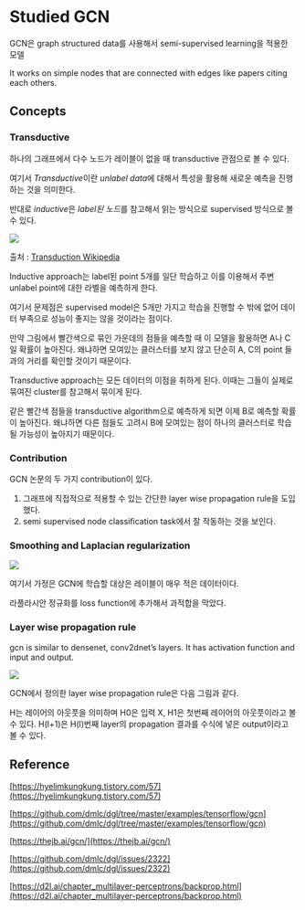 # Studied GCN 
GCN은 graph structured data를 사용해서 semi-supervised learning을 적용한 모델 

It works on simple nodes that are connected with edges like papers citing each others. 


## Concepts 
### Transductive 
하나의 그래프에서 다수 노드가 레이블이 없을 때 transductive 관점으로 볼 수 있다. 

여기서 *Transductive*이란 *unlabel data*에 대해서 특성을 활용해 새로운 예측을 진행하는 것을 의미한다. 

반대로 *inductive*은 *label된 노드*를 참고해서 읽는 방식으로 supervised 방식으로 볼 수 있다. 

![](https://s3.us-west-2.amazonaws.com/secure.notion-static.com/456414b0-3d3d-4c79-b98f-78cacdf3e9bf/transduction-image.png?X-Amz-Algorithm=AWS4-HMAC-SHA256&X-Amz-Content-Sha256=UNSIGNED-PAYLOAD&X-Amz-Credential=AKIAT73L2G45EIPT3X45%2F20230103%2Fus-west-2%2Fs3%2Faws4_request&X-Amz-Date=20230103T083813Z&X-Amz-Expires=86400&X-Amz-Signature=8341de05367232cb20d7838189f210bcb3eb0990e85cddface2cfdafe4692db7&X-Amz-SignedHeaders=host&response-content-disposition=filename%3D%22transduction-image.PNG.png%22&x-id=GetObject)

출처 :  [Transduction Wikipedia](https://en.wikipedia.org/wiki/Transduction_(machine_learning))

Inductive approach는 label된 point 5개를 일단 학습하고 이를 이용해서 주변 unlabel point에 대한 라벨을 예측하게 한다. 

여기서 문제점은 supervised model은 5개만 가지고 학습을 진행할 수 밖에 없어 데이터 부족으로 성능이 좋지는 않을 것이라는 점이다. 

만약 그림에서 빨간색으로 묶인 가운데의 점들을 예측할 때 이 모델을 활용하면 A나 C일 확률이 높아진다. 왜냐하면 모여있는 클러스터를 보지 않고 단순히 A, C의 point 들과의 거리를 확인할 것이기 때문이다.

Transductive approach는 모든 데이터의 이점을 취하게 된다. 이때는 그들이 실제로 묶여진 cluster를 참고해서 묶이게 된다. 

같은 빨간색 점들을 transductive algorithm으로 예측하게 되면 이제 B로 예측할 확률이 높아진다. 왜냐하면 다른 점들도 고려시 B에 모여있는 점이 하나의 클러스터로 학습될 가능성이 높아지기 때문이다.

### Contribution 
GCN 논문의 두 가지 contribution이 있다. 

1. 그래프에 직접적으로 적용할 수 있는 간단한 layer wise propagation rule을 도입했다. 
2. semi supervised node classification task에서 잘 작동하는 것을 보인다.

### Smoothing and Laplacian regularization

![](https://s3.us-west-2.amazonaws.com/secure.notion-static.com/92e8e416-c039-4801-a932-93f785d5caad/Untitled.png?X-Amz-Algorithm=AWS4-HMAC-SHA256&X-Amz-Content-Sha256=UNSIGNED-PAYLOAD&X-Amz-Credential=AKIAT73L2G45EIPT3X45%2F20230103%2Fus-west-2%2Fs3%2Faws4_request&X-Amz-Date=20230103T084216Z&X-Amz-Expires=86400&X-Amz-Signature=e21641947208b2374a9a174befeba48c5b147f395caf07b3a0a96e29ad2e6aff&X-Amz-SignedHeaders=host&response-content-disposition=filename%3D%22Untitled.png%22&x-id=GetObject)

여기서 가정은 GCN에 학습할 대상은 레이블이 매우 적은 데이터이다.    

라플라시안 정규화를 loss function에 추가해서 과적합을 막았다. 

### Layer wise propagation rule

gcn is similar to densenet, conv2dnet’s layers. It has activation function and input and output. 

![](https://s3.us-west-2.amazonaws.com/secure.notion-static.com/fab80614-accf-466f-bd0e-d64e54f2f20c/Untitled.png?X-Amz-Algorithm=AWS4-HMAC-SHA256&X-Amz-Content-Sha256=UNSIGNED-PAYLOAD&X-Amz-Credential=AKIAT73L2G45EIPT3X45%2F20230103%2Fus-west-2%2Fs3%2Faws4_request&X-Amz-Date=20230103T084155Z&X-Amz-Expires=86400&X-Amz-Signature=90949c7176f031a59089a130eff1a6f75ce6fcbc07e633a518a32a4f3b823b81&X-Amz-SignedHeaders=host&response-content-disposition=filename%3D%22Untitled.png%22&x-id=GetObject)

GCN에서 정의한 layer wise propagation rule은 다음 그림과 같다. 

H는 레이어의 아웃풋을 의미하며 H0은 입력 X, H1은 첫번째 레이어의 아웃풋이라고 볼 수 있다. H(l+1)은 H(l)번째 layer의 propagation 결과를 수식에 넣은 output이라고 볼 수 있다.

## Reference

[https://hyelimkungkung.tistory.com/57](https://hyelimkungkung.tistory.com/57)

[https://github.com/dmlc/dgl/tree/master/examples/tensorflow/gcn](https://github.com/dmlc/dgl/tree/master/examples/tensorflow/gcn)

[https://thejb.ai/gcn/](https://thejb.ai/gcn/)

[https://github.com/dmlc/dgl/issues/2322](https://github.com/dmlc/dgl/issues/2322)

[https://d2l.ai/chapter_multilayer-perceptrons/backprop.html](https://d2l.ai/chapter_multilayer-perceptrons/backprop.html)
